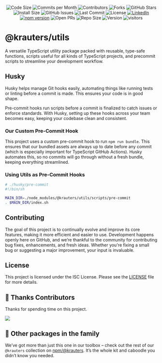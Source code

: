 <div align="center">

![Code Size](https://img.shields.io/github/languages/code-size/krauters/utils)
![Commits per Month](https://img.shields.io/github/commit-activity/m/krauters/utils)
![Contributors](https://img.shields.io/github/contributors/krauters/utils)
![Forks](https://img.shields.io/github/forks/krauters/utils)
![GitHub Stars](https://img.shields.io/github/stars/krauters/utils)
![Install Size](https://img.shields.io/npm/npm/dw/@krauters%2Futils)
![GitHub Issues](https://img.shields.io/github/issues/krauters/utils)
![Last Commit](https://img.shields.io/github/last-commit/krauters/utils)
![License](https://img.shields.io/github/license/krauters/utils)
<a href="https://www.linkedin.com/in/coltenkrauter" target="_blank"><img src="https://img.shields.io/badge/LinkedIn-%230077B5.svg?&style=flat-square&logo=linkedin&logoColor=white" alt="LinkedIn"></a>
[![npm version](https://img.shields.io/npm/v/@krauters%2Futils.svg?style=flat-square)](https://www.npmjs.org/package/@krauters/utils)
![Open PRs](https://img.shields.io/github/issues-pr/krauters/utils)
![Repo Size](https://img.shields.io/github/repo-size/krauters/utils)
![Version](https://img.shields.io/github/v/release/krauters/utils)
![visitors](https://visitor-badge.laobi.icu/badge?page_id=krauters/utils)

</div>

# @krauters/utils

A versatile TypeScript utility package packed with reusable, type-safe functions, scripts useful for all kinds of TypeScript projects, and precommit scripts to streamline your development workflow.

## Husky

Husky helps manage Git hooks easily, automating things like running tests or linting before a commit is made. This ensures your code is in good shape.

Pre-commit hooks run scripts before a commit is finalized to catch issues or enforce standards. With Husky, setting up these hooks across your team becomes easy, keeping your codebase clean and consistent.

### Our Custom Pre-Commit Hook

This project uses a custom pre-commit hook to run `npm run bundle`. This ensures that our bundled assets are always up to date before any commit (which is especially important for TypeScript GitHub Actions). Husky automates this, so no commits will go through without a fresh bundle, keeping everything streamlined.

### Using Utils as Pre-Commit Hooks

```sh
# ./husky/pre-commit
#!/bin/sh

MAIN_DIR=./node_modules/@krauters/utils/scripts/pre-commit
. $MAIN_DIR/index.sh

```

## Contributing

The goal of this project is to continually evolve and improve its core features, making it more efficient and easier to use. Development happens openly here on GitHub, and we’re thankful to the community for contributing bug fixes, enhancements, and fresh ideas. Whether you're fixing a small bug or suggesting a major improvement, your input is invaluable.

## License

This project is licensed under the ISC License. Please see the [LICENSE](./LICENSE) file for more details.

## 🥂 Thanks Contributors

Thanks for spending time on this project.

<a href="https://github.com/krauters/utils/graphs/contributors">
  <img src="https://contrib.rocks/image?repo=krauters/utils" />
</a>

## 🔗 Other packages in the family
We’ve got more than just this one in our toolbox – check out the rest of our `@krauters` collection on [npm/@krauters](https://www.npmjs.com/search?q=%40krauters). It’s the whole kit and caboodle you didn’t know you needed.

